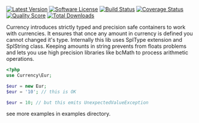 [![Latest Version](https://img.shields.io/github/release/thephpleague/skeleton.svg?style=flat-square)](https://github.com/lukaszwit/currency/releases)
[![Software License](https://img.shields.io/badge/license-MIT-brightgreen.svg?style=flat-square)](LICENSE.md)
[![Build Status](https://img.shields.io/travis/thephpleague/skeleton/master.svg?style=flat-square)](https://travis-ci.org/lukaszwit/currency)
[![Coverage Status](https://img.shields.io/scrutinizer/coverage/g/thephpleague/skeleton.svg?style=flat-square)](https://scrutinizer-ci.com/g/lukaszwit/currency/code-structure)
[![Quality Score](https://img.shields.io/scrutinizer/g/thephpleague/skeleton.svg?style=flat-square)](https://scrutinizer-ci.com/g/lukaszwit/currency)
[![Total Downloads](https://img.shields.io/packagist/dt/league/skeleton.svg?style=flat-square)](https://packagist.org/packages/lukaszwit/currency)

Currency introduces strictly typed and precision safe containers to work with currencies. It ensures that once any amount in currency is defined you cannot changed it's type.
Internally this lib uses SplType extension and SplString class. Keeping amounts in string prevents from floats problems and lets you use high precision libraries like bcMath to process arithmetic operations.  

```php
<?php
use Currency\Eur;

$eur = new Eur;
$eur = '10'; // this is OK

$eur = 10; // but this emits UnexpectedValueException


```

see more examples in examples directory.